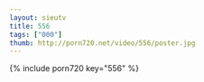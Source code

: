 ```yaml
--- 
layout: sieutv
title: 556
tags: ["000"]
thumb: http://porn720.net/video/556/poster.jpg
---
```

{% include porn720 key="556" %} 
